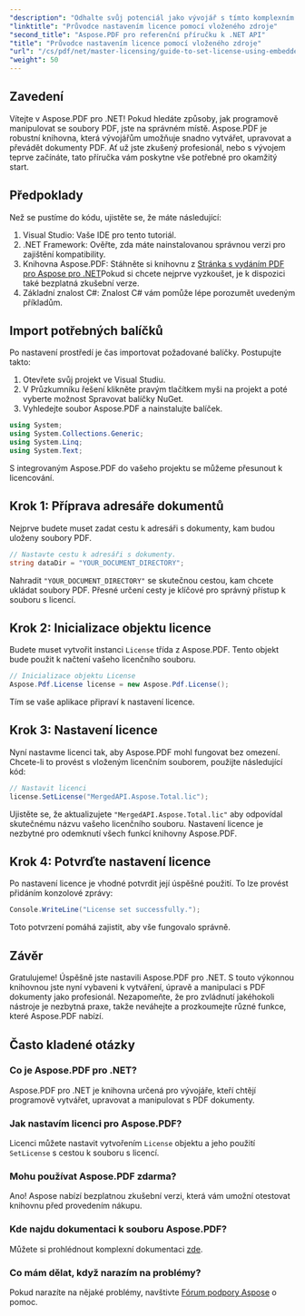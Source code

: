 ```yaml
---
"description": "Odhalte svůj potenciál jako vývojář s tímto komplexním průvodcem Aspose.PDF pro .NET. Naučte se, jak snadno programově vytvářet, upravovat a manipulovat s PDF dokumenty. Tento tutoriál zahrnuje předpoklady a podrobné pokyny."
"linktitle": "Průvodce nastavením licence pomocí vloženého zdroje"
"second_title": "Aspose.PDF pro referenční příručku k .NET API"
"title": "Průvodce nastavením licence pomocí vloženého zdroje"
"url": "/cs/pdf/net/master-licensing/guide-to-set-license-using-embedded-resource/"
"weight": 50
---
```


## Zavedení

Vítejte v Aspose.PDF pro .NET! Pokud hledáte způsoby, jak programově manipulovat se soubory PDF, jste na správném místě. Aspose.PDF je robustní knihovna, která vývojářům umožňuje snadno vytvářet, upravovat a převádět dokumenty PDF. Ať už jste zkušený profesionál, nebo s vývojem teprve začínáte, tato příručka vám poskytne vše potřebné pro okamžitý start.

## Předpoklady

Než se pustíme do kódu, ujistěte se, že máte následující:

1. Visual Studio: Vaše IDE pro tento tutoriál.
2. .NET Framework: Ověřte, zda máte nainstalovanou správnou verzi pro zajištění kompatibility.
3. Knihovna Aspose.PDF: Stáhněte si knihovnu z [Stránka s vydáním PDF pro Aspose pro .NET](https://releases.aspose.com/pdf/net/)Pokud si chcete nejprve vyzkoušet, je k dispozici také bezplatná zkušební verze.
4. Základní znalost C#: Znalost C# vám pomůže lépe porozumět uvedeným příkladům.

## Import potřebných balíčků

Po nastavení prostředí je čas importovat požadované balíčky. Postupujte takto:

1. Otevřete svůj projekt ve Visual Studiu.
2. V Průzkumníku řešení klikněte pravým tlačítkem myši na projekt a poté vyberte možnost Spravovat balíčky NuGet.
3. Vyhledejte soubor Aspose.PDF a nainstalujte balíček.

```csharp
using System;
using System.Collections.Generic;
using System.Linq;
using System.Text;
```

S integrovaným Aspose.PDF do vašeho projektu se můžeme přesunout k licencování.

## Krok 1: Příprava adresáře dokumentů

Nejprve budete muset zadat cestu k adresáři s dokumenty, kam budou uloženy soubory PDF.

```csharp
// Nastavte cestu k adresáři s dokumenty.
string dataDir = "YOUR_DOCUMENT_DIRECTORY";
```

Nahradit `"YOUR_DOCUMENT_DIRECTORY"` se skutečnou cestou, kam chcete ukládat soubory PDF. Přesné určení cesty je klíčové pro správný přístup k souboru s licencí.

## Krok 2: Inicializace objektu licence

Budete muset vytvořit instanci `License` třída z Aspose.PDF. Tento objekt bude použit k načtení vašeho licenčního souboru.

```csharp
// Inicializace objektu License
Aspose.Pdf.License license = new Aspose.Pdf.License();
```

Tím se vaše aplikace připraví k nastavení licence.

## Krok 3: Nastavení licence

Nyní nastavme licenci tak, aby Aspose.PDF mohl fungovat bez omezení. Chcete-li to provést s vloženým licenčním souborem, použijte následující kód:

```csharp
// Nastavit licenci
license.SetLicense("MergedAPI.Aspose.Total.lic");
```

Ujistěte se, že aktualizujete `"MergedAPI.Aspose.Total.lic"` aby odpovídal skutečnému názvu vašeho licenčního souboru. Nastavení licence je nezbytné pro odemknutí všech funkcí knihovny Aspose.PDF.

## Krok 4: Potvrďte nastavení licence

Po nastavení licence je vhodné potvrdit její úspěšné použití. To lze provést přidáním konzolové zprávy:

```csharp
Console.WriteLine("License set successfully.");
```

Toto potvrzení pomáhá zajistit, aby vše fungovalo správně.

## Závěr

Gratulujeme! Úspěšně jste nastavili Aspose.PDF pro .NET. S touto výkonnou knihovnou jste nyní vybaveni k vytváření, úpravě a manipulaci s PDF dokumenty jako profesionál. Nezapomeňte, že pro zvládnutí jakéhokoli nástroje je nezbytná praxe, takže neváhejte a prozkoumejte různé funkce, které Aspose.PDF nabízí.

## Často kladené otázky

### Co je Aspose.PDF pro .NET?
Aspose.PDF pro .NET je knihovna určená pro vývojáře, kteří chtějí programově vytvářet, upravovat a manipulovat s PDF dokumenty.

### Jak nastavím licenci pro Aspose.PDF?
Licenci můžete nastavit vytvořením `License` objektu a jeho použití `SetLicense` s cestou k souboru s licencí.

### Mohu používat Aspose.PDF zdarma?
Ano! Aspose nabízí bezplatnou zkušební verzi, která vám umožní otestovat knihovnu před provedením nákupu.

### Kde najdu dokumentaci k souboru Aspose.PDF?
Můžete si prohlédnout komplexní dokumentaci [zde](https://reference.aspose.com/pdf/net/).

### Co mám dělat, když narazím na problémy?
Pokud narazíte na nějaké problémy, navštivte [Fórum podpory Aspose](https://forum.aspose.com/c/pdf/10) o pomoc.